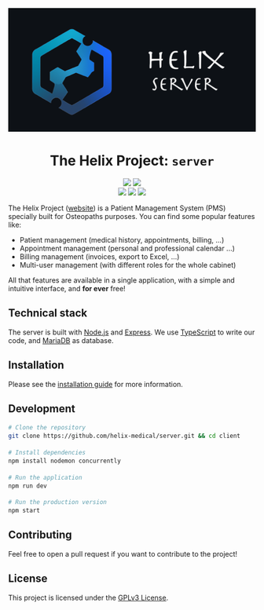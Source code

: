 <div align="center">
    <img src="https://github.com/helix-medical/.github/blob/main/assets/helix-banner-server.png?raw=true" />
    <h1>The Helix Project: <code>server</code></h1>
    <div>
        <img src="https://img.shields.io/github/actions/workflow/status/helix-medical/server/push-images.yml?label=Build%20to%20Docker&logo=github&style=for-the-badge" />
        <img src="https://img.shields.io/github/languages/top/helix-medical/server?logo=typescript&style=for-the-badge" />
    </div>
    <div>
        <img src="https://img.shields.io/docker/image-size/xavier2p/helix-server/latest?label=IMAGE%20SIZE&style=for-the-badge&logo=docker" />
        <img src="https://img.shields.io/docker/v/xavier2p/helix-server?label=image%20version&style=for-the-badge&logo=docker" />
        <img src="https://img.shields.io/docker/pulls/xavier2p/helix-server?style=for-the-badge&logo=docker&label=pulls" />
    </div>
</div>

<!-- ![CodeQL Analysis](https://img.shields.io/github/actions/workflow/status/helix-medical/client/github-code-scanning/codeql) -->

<!-- Concept -->
The Helix Project ([website](https://helix-medical.github.io)) is a Patient Management System (PMS) specially built for Osteopaths purposes. You can find some popular features like:

+ Patient management (medical history, appointments, billing, ...)
+ Appointment management (personal and professional calendar ...)
+ Billing management (invoices, export to Excel, ...)
+ Multi-user management (with different roles for the whole cabinet)

All that features are available in a single application, with a simple and intuitive interface, and **for ever** free!

## Technical stack

The server is built with [Node.js](https://nodejs.org/en/) and [Express](https://expressjs.com). We use [TypeScript](https://www.typescriptlang.org) to write our code, and [MariaDB](https://mariadb.org) as database.

## Installation

Please see the [installation guide](https://helix-medical.github.io/docs/getting-started/index.html) for more information.

## Development

```bash
# Clone the repository
git clone https://github.com/helix-medical/server.git && cd client

# Install dependencies
npm install nodemon concurrently

# Run the application
npm run dev

# Run the production version
npm start
```

## Contributing

Feel free to open a pull request if you want to contribute to the project!

## License

This project is licensed under the [GPLv3 License](https://github.com/helix-medical/server/blob/main/LICENSE).
